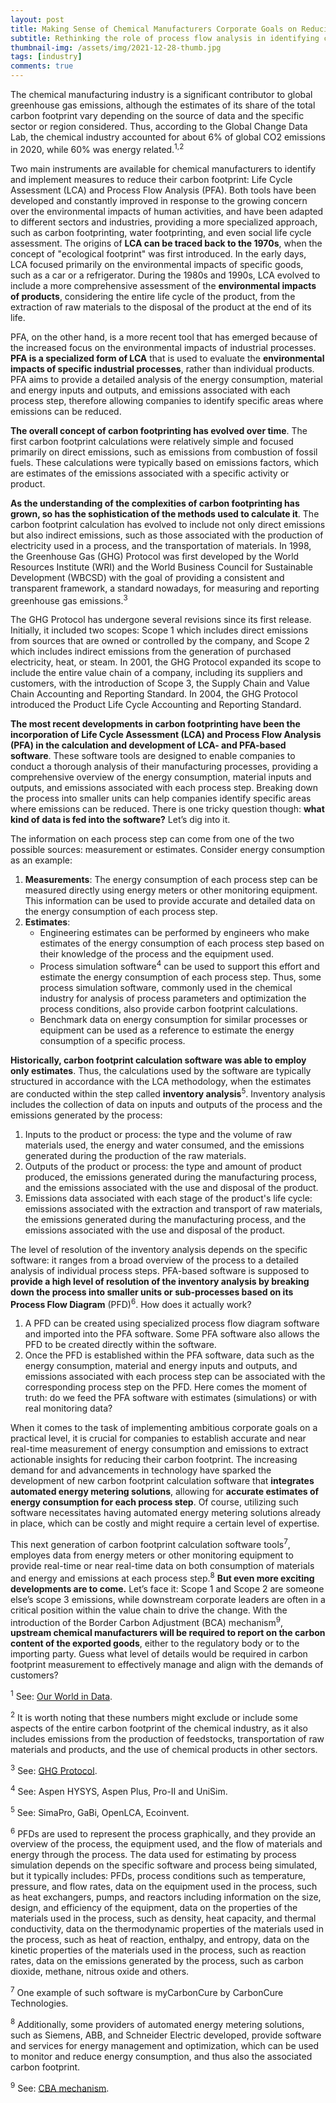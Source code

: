 ```yaml
---
layout: post
title: Making Sense of Chemical Manufacturers Corporate Goals on Reducing Carbon Footprint
subtitle: Rethinking the role of process flow analysis in identifying carbon reduction opportunities in chemical manufacturing
thumbnail-img: /assets/img/2021-12-28-thumb.jpg
tags: [industry]
comments: true
---
```


The chemical manufacturing industry is a significant contributor to global greenhouse gas emissions, although the estimates of its share of the total carbon footprint vary depending on the source of data and the specific sector or region considered. Thus, according to the Global Change Data Lab, the chemical industry accounted for about 6% of global CO2 emissions in 2020, while 60% was energy related.<sup>1,2</sup>

Two main instruments are available for chemical manufacturers to identify and implement measures to reduce their carbon footprint: Life Cycle Assessment (LCA) and Process Flow Analysis (PFA). Both tools have been developed and constantly improved in response to the growing concern over the environmental impacts of human activities, and have been adapted to different sectors and industries, providing a more specialized approach, such as carbon footprinting, water footprinting, and even social life cycle assessment. The origins of **LCA can be traced back to the 1970s**, when the concept of "ecological footprint" was first introduced. In the early days, LCA focused primarily on the environmental impacts of specific goods, such as a car or a refrigerator. During the 1980s and 1990s, LCA evolved to include a more comprehensive assessment of the **environmental impacts of products**, considering the entire life cycle of the product, from the extraction of raw materials to the disposal of the product at the end of its life.

PFA, on the other hand, is a more recent tool that has emerged because of the increased focus on the environmental impacts of industrial processes. **PFA is a specialized form of LCA** that is used to evaluate the **environmental impacts of specific industrial processes**, rather than individual products. PFA aims to provide a detailed analysis of the energy consumption, material and energy inputs and outputs, and emissions associated with each process step, therefore allowing companies to identify specific areas where emissions can be reduced.

**The overall concept of carbon footprinting has evolved over time**. The first carbon footprint calculations were relatively simple and focused primarily on direct emissions, such as emissions from combustion of fossil fuels. These calculations were typically based on emissions factors, which are estimates of the emissions associated with a specific activity or product.

**As the understanding of the complexities of carbon footprinting has grown, so has the sophistication of the methods used to calculate it**. The carbon footprint calculation has evolved to include not only direct emissions but also indirect emissions, such as those associated with the production of electricity used in a process, and the transportation of materials.  In 1998, the Greenhouse Gas (GHG) Protocol was first developed by the World Resources Institute (WRI) and the World Business Council for Sustainable Development (WBCSD) with the goal of providing a consistent and transparent framework, a standard nowadays, for measuring and reporting greenhouse gas emissions.<sup>3</sup>

The GHG Protocol has undergone several revisions since its first release.  Initially, it included two scopes: Scope 1 which includes direct emissions from sources that are owned or controlled by the company, and Scope 2 which includes indirect emissions from the generation of purchased electricity, heat, or steam. In 2001, the GHG Protocol expanded its scope to include the entire value chain of a company, including its suppliers and customers, with the introduction of Scope 3, the Supply Chain and Value Chain Accounting and Reporting Standard. In 2004, the GHG Protocol introduced the Product Life Cycle Accounting and Reporting Standard.

**The most recent developments in carbon footprinting have been the incorporation of Life Cycle Assessment (LCA) and Process Flow Analysis (PFA) in the calculation and development of LCA- and PFA-based software**. These software tools are designed to enable companies to conduct a thorough analysis of their manufacturing processes, providing a comprehensive overview of the energy consumption, material inputs and outputs, and emissions associated with each process step. Breaking down the process into smaller units can help companies identify specific areas where emissions can be reduced. There is one tricky question though: **what kind of data is fed into the software?** Let’s dig into it.

The information on each process step can come from one of the two possible sources: measurement or estimates. Consider energy consumption as an example:
1. **Measurements**: The energy consumption of each process step can be measured directly using energy meters or other monitoring equipment. This information can be used to provide accurate and detailed data on the energy consumption of each process step.
2. **Estimates**: 
    - Engineering estimates can be performed by engineers who make estimates of the energy consumption of each process step based on their knowledge of the process and the equipment used.
    - Process simulation software<sup>4</sup> can be used to support this effort and estimate the energy consumption of each process step. Thus, some process simulation software, commonly used in the chemical industry for analysis of process parameters and optimization the process conditions, also provide carbon footprint calculations.
    - Benchmark data on energy consumption for similar processes or equipment can be used as a reference to estimate the energy consumption of a specific process.

**Historically, carbon footprint calculation software was able to employ only estimates**. Thus, the calculations used by the software are typically structured in accordance with the LCA methodology, when the estimates are conducted within the step called **inventory analysis**<sup>5</sup>. Inventory analysis includes the collection of data on inputs and outputs of the process and the emissions generated by the process:

1. Inputs to the product or process: the type and the volume of raw materials used, the energy and water consumed, and the emissions generated during the production of the raw materials.
2. Outputs of the product or process: the type and amount of product produced, the emissions generated during the manufacturing process, and the emissions associated with the use and disposal of the product.
3. Emissions data associated with each stage of the product's life cycle: emissions associated with the extraction and transport of raw materials, the emissions generated during the manufacturing process, and the emissions associated with the use and disposal of the product.

The level of resolution of the inventory analysis depends on the specific software: it ranges from a broad overview of the process to a detailed analysis of individual process steps. PFA-based software is supposed to **provide a high level of resolution of the inventory analysis by breaking down the process into smaller units or sub-processes based on its Process Flow Diagram** (PFD)<sup>6</sup>. How does it actually work?
1. A PFD can be created using specialized process flow diagram software and imported into the PFA software. Some PFA software also allows the PFD to be created directly within the software.
2. Once the PFD is established within the PFA software, data such as the energy consumption, material and energy inputs and outputs, and emissions associated with each process step can be associated with the corresponding process step on the PFD. Here comes the moment of truth: do we feed the PFA software with estimates (simulations) or with real monitoring data?

When it comes to the task of implementing ambitious corporate goals on a practical level, it is crucial for companies to establish accurate and near real-time measurement of energy consumption and emissions to extract actionable insights for reducing their carbon footprint. The increasing demand for and advancements in technology have sparked the development of new carbon footprint calculation software that **integrates automated energy metering solutions**, allowing for **accurate estimates of energy consumption for each process step**. Of course, utilizing such software necessitates having automated energy metering solutions already in place, which can be costly and might require a certain level of expertise. 

This next generation of carbon footprint calculation software tools<sup>7</sup>, employes data from energy meters or other monitoring equipment to provide real-time or near real-time data on both consumption of materials and energy and emissions at each process step.<sup>8</sup> **But even more exciting developments are to come.** Let’s face it: Scope 1 and Scope 2 are someone else’s scope 3 emissions, while downstream corporate leaders are often in a critical position within the value chain to drive the change. With the introduction of the Border Carbon Adjustment (BCA) mechanism<sup>9</sup>, **upstream chemical manufacturers will be required to report on the carbon content of the exported goods**, either to the regulatory body or to the importing party. Guess what level of details would be required in carbon footprint measurement to effectively manage and align with the demands of customers?


<sup>1</sup> See: [Our World in Data](https://ourworldindata.org/emissions-by-sector).

<sup>2</sup> It is worth noting that these numbers might exclude or include some aspects of the entire carbon footprint of the chemical industry, as it also includes emissions from the production of feedstocks, transportation of raw materials and products, and the use of chemical products in other sectors.

<sup>3</sup> See: [GHG Protocol](https://ghgprotocol.org/about-wri-wbcsd).

<p><sup>4</sup> See: Aspen HYSYS, Aspen Plus, Pro-II and UniSim.</p>
<p><sup>5</sup> See: SimaPro, GaBi, OpenLCA, Ecoinvent.</p>
<p><sup>6</sup> PFDs are used to represent the process graphically, and they provide an overview of the process, the equipment used, and the flow of materials and energy through the process. The data used for estimating by process simulation depends on the specific software and process being simulated, but it typically includes: PFDs, process conditions such as temperature, pressure, and flow rates, data on the equipment used in the process, such as heat exchangers, pumps, and reactors including information on the size, design, and efficiency of the equipment, data on the properties of the materials used in the process, such as density, heat capacity, and thermal conductivity, data on the thermodynamic properties of the materials used in the process, such as heat of reaction, enthalpy, and entropy, data on the kinetic properties of the materials used in the process, such as reaction rates, data on the emissions generated by the process, such as carbon dioxide, methane, nitrous oxide and others.</p>
<p><sup>7</sup> One example of such software is myCarbonCure by CarbonCure Technologies.</p>
<p><sup>8</sup> Additionally, some providers of automated energy metering solutions, such as Siemens, ABB, and Schneider Electric developed, provide software and services for energy management and optimization, which can be used to monitor and reduce energy consumption, and thus also the associated carbon footprint.</p>

<sup>9</sup> See: [CBA mechanism](https://taxation-customs.ec.europa.eu/green-taxation-0/carbon-border-adjustment-mechanism_en).
